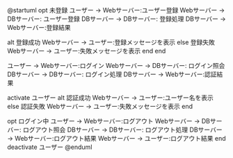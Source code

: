 @startuml
opt 未登録
  ユーザー -> Webサーバー:ユーザー登録
  Webサーバー -> DBサーバー: ユーザー登録
  DBサーバー -> DBサーバー: 登録処理
  DBサーバー -> Webサーバー:登録結果

  alt 登録成功
    Webサーバー -> ユーザー:登録メッセージを表示
  else 登録失敗
    Webサーバー -> ユーザー:失敗メッセージを表示
  end
end

ユーザー -> Webサーバー:ログイン
Webサーバー -> DBサーバー: ログイン照会
DBサーバー -> DBサーバー: ログイン処理
DBサーバー -> Webサーバー:認証結果

activate ユーザー
  alt 認証成功
    Webサーバー -> ユーザー:ユーザー名を表示
  else 認証失敗
    Webサーバー -> ユーザー:失敗メッセージを表示
  end

  opt ログイン中
    ユーザー -> Webサーバー:ログアウト
    Webサーバー -> DBサーバー: ログアウト照会
    DBサーバー -> DBサーバー: ログアウト処理
    DBサーバー -> Webサーバー:ログアウト結果
    Webサーバー -> ユーザー:ログアウト結果
  end
deactivate ユーザー
@enduml
